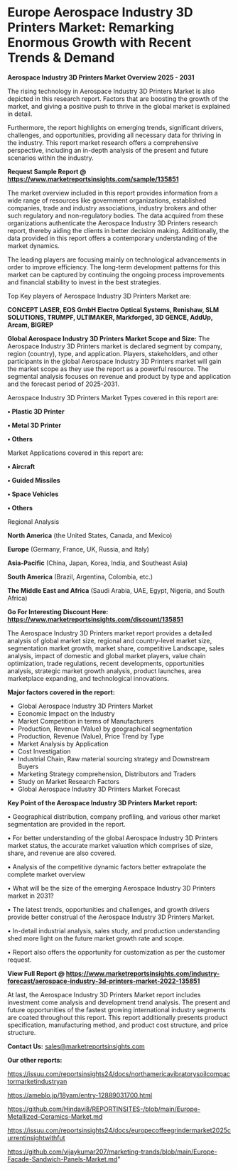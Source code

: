 # Europe Aerospace Industry 3D Printers Market: Remarking Enormous Growth with Recent Trends & Demand

<Strong> Aerospace Industry 3D Printers Market Overview 2025 - 2031</strong>

The rising technology in Aerospace Industry 3D Printers Market is also depicted in this research report. Factors that are boosting the growth of the market, and giving a positive push to thrive in the global market is explained in detail.

Furthermore, the report highlights on emerging trends, significant drivers, challenges, and opportunities, providing all necessary data for thriving in the industry. This report market research offers a comprehensive perspective, including an in-depth analysis of the present and future scenarios within the industry.

<strong>Request Sample Report @ <a href=https://www.marketreportsinsights.com/sample/135851>https://www.marketreportsinsights.com/sample/135851</a></strong>

The market overview included in this report provides information from a wide range of resources like government organizations, established companies, trade and industry associations, industry brokers and other such regulatory and non-regulatory bodies. The data acquired from these organizations authenticate the Aerospace Industry 3D Printers research report, thereby aiding the clients in better decision making. Additionally, the data provided in this report offers a contemporary understanding of the market dynamics.

The leading players are focusing mainly on technological advancements in order to improve efficiency. The long-term development patterns for this market can be captured by continuing the ongoing process improvements and financial stability to invest in the best strategies.

Top Key players of Aerospace Industry 3D Printers Market are:

<strong>CONCEPT LASER, EOS GmbH Electro Optical Systems, Renishaw, SLM SOLUTIONS, TRUMPF, ULTIMAKER, Markforged, 3D GENCE, AddUp, Arcam, BIGREP</strong>

<strong><b>Global Aerospace Industry 3D Printers Market Scope and Size:</b></strong>
The Aerospace Industry 3D Printers market is declared segment by company, region (country), type, and application. Players, stakeholders, and other participants in the global Aerospace Industry 3D Printers market will gain the market scope as they use the report as a powerful resource. The segmental analysis focuses on revenue and product by type and application and the forecast period of 2025-2031.

Aerospace Industry 3D Printers Market Types covered in this report are:

<strong>• Plastic 3D Printer

• Metal 3D Printer

• Others</strong>

Market Applications covered in this report are:

<strong>• Aircraft

• Guided Missiles

• Space Vehicles

• Others</strong> 

Regional Analysis

<strong>North America</strong> (the United States, Canada, and Mexico)

<strong>Europe</strong> (Germany, France, UK, Russia, and Italy)

<strong>Asia-Pacific</strong> (China, Japan, Korea, India, and Southeast Asia)

<strong>South America</strong> (Brazil, Argentina, Colombia, etc.)

<strong>The Middle East and Africa</strong> (Saudi Arabia, UAE, Egypt, Nigeria, and South Africa)

<strong>Go For Interesting Discount Here: <a href=https://www.marketreportsinsights.com/discount/135851>https://www.marketreportsinsights.com/discount/135851</a></strong>

The Aerospace Industry 3D Printers market report provides a detailed analysis of global market size, regional and country-level market size, segmentation market growth, market share, competitive Landscape, sales analysis, impact of domestic and global market players, value chain optimization, trade regulations, recent developments, opportunities analysis, strategic market growth analysis, product launches, area marketplace expanding, and technological innovations.

<strong><b>Major factors covered in the report:</b></strong>
<ul>
  <li>Global Aerospace Industry 3D Printers Market </li>
  <li>Economic Impact on the Industry</li>
  <li>Market Competition in terms of Manufacturers</li>
  <li>Production, Revenue (Value) by geographical segmentation</li>
  <li>Production, Revenue (Value), Price Trend by Type</li>
  <li>Market Analysis by Application</li>
  <li>Cost Investigation</li>
  <li>Industrial Chain, Raw material sourcing strategy and Downstream Buyers</li>
  <li>Marketing Strategy comprehension, Distributors and Traders</li>
  <li>Study on Market Research Factors</li>
  <li>Global Aerospace Industry 3D Printers Market Forecast</li>
</ul>

<strong><b>Key Point of the Aerospace Industry 3D Printers Market report:</b></strong>

• Geographical distribution, company profiling, and various other market segmentation are provided in the report.

• For better understanding of the global Aerospace Industry 3D Printers market status, the accurate market valuation which comprises of size, share, and revenue are also covered.

• Analysis of the competitive dynamic factors better extrapolate the complete market overview

• What will be the size of the emerging Aerospace Industry 3D Printers market in 2031?

• The latest trends, opportunities and challenges, and growth drivers provide better construal of the Aerospace Industry 3D Printers Market.

• In-detail industrial analysis, sales study, and production understanding shed more light on the future market growth rate and scope.

• Report also offers the opportunity for customization as per the customer request.

<strong><b>View Full Report @ <a href=https://www.marketreportsinsights.com/industry-forecast/aerospace-industry-3d-printers-market-2022-135851>https://www.marketreportsinsights.com/industry-forecast/aerospace-industry-3d-printers-market-2022-135851</a></b></strong>


At last, the Aerospace Industry 3D Printers Market report includes investment come analysis and development trend analysis. The present and future opportunities of the fastest growing international industry segments are coated throughout this report. This report additionally presents product specification, manufacturing method, and product cost structure, and price structure.

<strong>Contact Us:</strong>
sales@marketreportsinsights.com

<strong>Our other reports:</strong>

<a href=https://issuu.com/reportsinsights24/docs/northamericavibratorysoilcompactormarketindustryan>https://issuu.com/reportsinsights24/docs/northamericavibratorysoilcompactormarketindustryan</a>

<a href=https://ameblo.jp/18yam/entry-12889031700.html>https://ameblo.jp/18yam/entry-12889031700.html</a>

<a href=https://github.com/Hindavi8/REPORTINSITES-/blob/main/Europe-Metallized-Ceramics-Market.md>https://github.com/Hindavi8/REPORTINSITES-/blob/main/Europe-Metallized-Ceramics-Market.md</a>

<a href=https://issuu.com/reportsinsights24/docs/europecoffeegrindermarket2025currentinsightwithfut>https://issuu.com/reportsinsights24/docs/europecoffeegrindermarket2025currentinsightwithfut</a>

<a href=https://github.com/vijaykumar207/marketing-trands/blob/main/Europe-Facade-Sandwich-Panels-Market.md>https://github.com/vijaykumar207/marketing-trands/blob/main/Europe-Facade-Sandwich-Panels-Market.md</a>"
